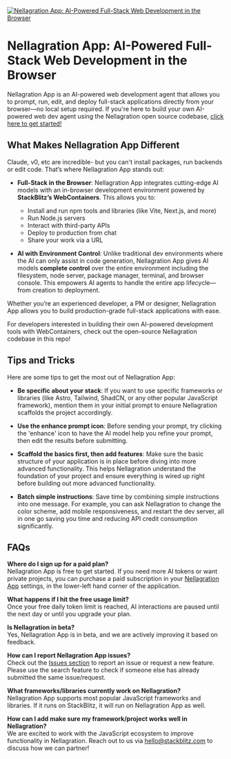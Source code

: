 [![Nellagration App: AI-Powered Full-Stack Web Development in the Browser](./public/social_preview_index.jpg)](https://bolt.new)

# Nellagration App: AI-Powered Full-Stack Web Development in the Browser

Nellagration App is an AI-powered web development agent that allows you to prompt, run, edit, and deploy full-stack applications directly from your browser—no local setup required. If you're here to build your own AI-powered web dev agent using the Nellagration open source codebase, [click here to get started!](./CONTRIBUTING.md)

## What Makes Nellagration App Different

Claude, v0, etc are incredible- but you can't install packages, run backends or edit code. That’s where Nellagration App stands out:

- **Full-Stack in the Browser**: Nellagration App integrates cutting-edge AI models with an in-browser development environment powered by **StackBlitz’s WebContainers**. This allows you to:
  - Install and run npm tools and libraries (like Vite, Next.js, and more)
  - Run Node.js servers
  - Interact with third-party APIs
  - Deploy to production from chat
  - Share your work via a URL

- **AI with Environment Control**: Unlike traditional dev environments where the AI can only assist in code generation, Nellagration App gives AI models **complete control** over the entire  environment including the filesystem, node server, package manager, terminal, and browser console. This empowers AI agents to handle the entire app lifecycle—from creation to deployment.

Whether you’re an experienced developer, a PM or designer, Nellagration App allows you to build production-grade full-stack applications with ease.

For developers interested in building their own AI-powered development tools with WebContainers, check out the open-source Nellagration codebase in this repo!

## Tips and Tricks

Here are some tips to get the most out of Nellagration App:

- **Be specific about your stack**: If you want to use specific frameworks or libraries (like Astro, Tailwind, ShadCN, or any other popular JavaScript framework), mention them in your initial prompt to ensure Nellagration scaffolds the project accordingly.

- **Use the enhance prompt icon**: Before sending your prompt, try clicking the 'enhance' icon to have the AI model help you refine your prompt, then edit the results before submitting.

- **Scaffold the basics first, then add features**: Make sure the basic structure of your application is in place before diving into more advanced functionality. This helps Nellagration understand the foundation of your project and ensure everything is wired up right before building out more advanced functionality.

- **Batch simple instructions**: Save time by combining simple instructions into one message. For example, you can ask Nellagration to change the color scheme, add mobile responsiveness, and restart the dev server, all in one go saving you time and reducing API credit consumption significantly.

## FAQs

**Where do I sign up for a paid plan?**  
Nellagration App is free to get started. If you need more AI tokens or want private projects, you can purchase a paid subscription in your [Nellagration App](https://bolt.new) settings, in the lower-left hand corner of the application. 

**What happens if I hit the free usage limit?**  
Once your free daily token limit is reached, AI interactions are paused until the next day or until you upgrade your plan.

**Is Nellagration in beta?**  
Yes, Nellagration App is in beta, and we are actively improving it based on feedback.

**How can I report Nellagration App issues?**  
Check out the [Issues section](https://github.com/stackblitz/bolt.new/issues) to report an issue or request a new feature. Please use the search feature to check if someone else has already submitted the same issue/request.

**What frameworks/libraries currently work on Nellagration?**  
Nellagration App supports most popular JavaScript frameworks and libraries. If it runs on StackBlitz, it will run on Nellagration App as well.

**How can I add make sure my framework/project works well in Nellagration?**  
We are excited to work with the JavaScript ecosystem to improve functionality in Nellagration. Reach out to us via [hello@stackblitz.com](mailto:hello@stackblitz.com) to discuss how we can partner!
